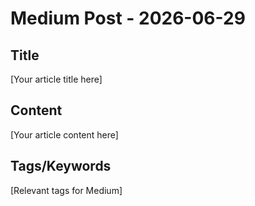 # Medium Post - 2026-06-29

## Title
[Your article title here]

## Content
[Your article content here]

## Tags/Keywords
[Relevant tags for Medium]
